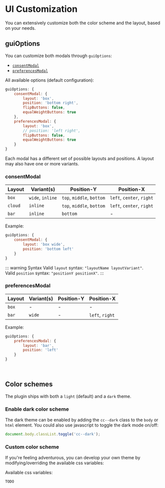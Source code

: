 # UI Customization

You can extensively customize both the color scheme and the layout, based on your needs.


## guiOptions
You can customize both modals through `guiOptions`:

- [`consentModal`](#consentmodal)
- [`preferencesModal`](#preferencesmodal)

All available options (default configuration):
```javascript
guiOptions: {
    consentModal: {
        layout: 'box',
        position: 'bottom right',
        flipButtons: false,
        equalWeightButtons: true
    },
    preferencesModal: {
        layout: 'box',
        // position: 'left right',
        flipButtons: false,
        equalWeightButtons: true
    }
}
```

Each modal has a different set of possible layouts and positions. A layout may also have one or more variants.

### consentModal

| Layout        | Variant(s)      | Position-Y               | Position-X
| ------------- |-----------------|--------------------------|--------------------------
| `box`         | `wide`, `inline`| `top`, `middle`, `bottom`| `left`, `center`, `right`
| `cloud`       | `inline`        | `top`, `middle`, `bottom`| `left`, `center`, `right`
| `bar `        | `inline`        | `bottom`                 | -

Example:
```javascript
guiOptions: {
    consentModal: {
        layout: 'box wide',
        position: 'bottom left'
    }
}
```

::: warning Syntax
Valid `layout` syntax: `"layoutName layoutVariant"`. <br>
Valid `position` syntax: `"positionY positionX"`.
:::

### preferencesModal

| Layout        | Variant(s)      | Position-Y               | Position-X
| ------------- |-----------------|--------------------------|--------------------------
| `box`         | -               | -                        | -
| `bar `        | `wide`          | -                        | `left`, `right`

Example:
```javascript
guiOptions: {
    preferencesModal: {
        layout: 'bar',
        position: 'left'
    }
}
```

<br>

## Color schemes
The plugin ships with both a `light` (default) and a `dark` theme.

### Enable dark color scheme
The dark theme can be enabled by adding the `cc--dark` class to the `body` or  `html` element. You could also use javascript to toggle the dark mode on/off:
```javascript
document.body.classList.toggle('cc--dark');
```

### Custom color scheme
If you're feeling adventurous, you can develop your own theme by modifying/overriding the available css variables:

Available css variables:
```css
TODO
```